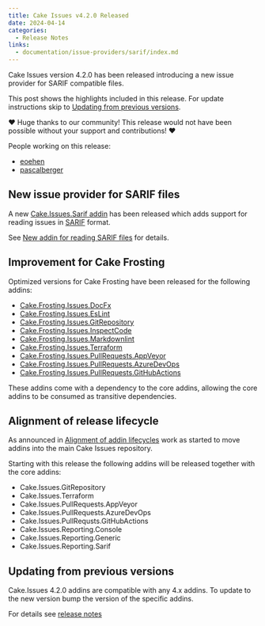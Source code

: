 ```yaml
---
title: Cake Issues v4.2.0 Released
date: 2024-04-14
categories:
  - Release Notes
links:
  - documentation/issue-providers/sarif/index.md
---
```


Cake Issues version 4.2.0 has been released introducing a new issue provider for SARIF compatible files.

<!-- more -->

This post shows the highlights included in this release.
For update instructions skip to [Updating from previous versions](#updating-from-previous-versions).

❤ Huge thanks to our community! This release would not have been possible without your support and contributions! ❤

People working on this release:

* [eoehen](https://github.com/eoehen)
* [pascalberger](https://github.com/pascalberger)

## New issue provider for SARIF files

A new [Cake.Issues.Sarif addin] has been released which adds support for reading issues in [SARIF] format.

See [New addin for reading SARIF files](2024-04-14-sarif-issue-provider.md) for details.

## Improvement for Cake Frosting

Optimized versions for Cake Frosting have been released for the following addins:

* [Cake.Frosting.Issues.DocFx]
* [Cake.Frosting.Issues.EsLint]
* [Cake.Frosting.Issues.GitRepository]
* [Cake.Frosting.Issues.InspectCode]
* [Cake.Frosting.Issues.Markdownlint]
* [Cake.Frosting.Issues.Terraform]
* [Cake.Frosting.Issues.PullRequests.AppVeyor]
* [Cake.Frosting.Issues.PullRequests.AzureDevOps]
* [Cake.Frosting.Issues.PullRequests.GitHubActions]

These addins come with a dependency to the core addins, allowing the core addins to be consumed as transitive dependencies.

## Alignment of release lifecycle

As announced in [Alignment of addin lifecycles](2024-01-14-align-addin-lifecycle.md) work as started to move
addins into the main Cake Issues repository.

Starting with this release the following addins will be released together with the core addins:

* Cake.Issues.GitRepository
* Cake.Issues.Terraform
* Cake.Issues.PullRequests.AppVeyor
* Cake.Issues.PullRequests.AzureDevOps
* Cake.Issues.PullRequsts.GitHubActions
* Cake.Issues.Reporting.Console
* Cake.Issues.Reporting.Generic
* Cake.Issues.Reporting.Sarif

## Updating from previous versions

Cake.Issues 4.2.0 addins are compatible with any 4.x addins.
To update to the new version bump the version of the specific addins.

For details see [release notes](https://github.com/cake-contrib/Cake.Issues/releases/tag/4.2.0)

[Cake.Issues.Sarif addin]: ../../documentation/issue-providers/sarif/index.md
[SARIF]: https://sarifweb.azurewebsites.net/
[Cake.Frosting.Issues.DocFx]: https://www.nuget.org/packages/Cake.Frosting.Issues.DocFx
[Cake.Frosting.Issues.EsLint]: https://www.nuget.org/packages/Cake.Frosting.Issues.EsLint
[Cake.Frosting.Issues.GitRepository]: https://www.nuget.org/packages/Cake.Frosting.Issues.GitRepository
[Cake.Frosting.Issues.InspectCode]: https://www.nuget.org/packages/Cake.Frosting.Issues.InspectCode
[Cake.Frosting.Issues.Markdownlint]: https://www.nuget.org/packages/Cake.Frosting.Issues.Markdownlint
[Cake.Frosting.Issues.Terraform]: https://www.nuget.org/packages/Cake.Frosting.Issues.Terraform
[Cake.Frosting.Issues.PullRequests.AppVeyor]: https://www.nuget.org/packages/Cake.Frosting.Issues.PullRequests.AppVeyor
[Cake.Frosting.Issues.PullRequests.AzureDevOps]: https://www.nuget.org/packages/Cake.Frosting.Issues.PullRequests.AzureDevOps
[Cake.Frosting.Issues.PullRequests.GitHubActions]: https://www.nuget.org/packages/Cake.Frosting.Issues.PullRequests.GitHubActions
